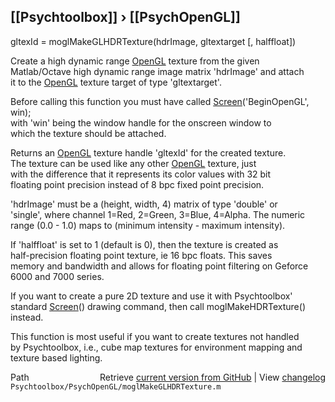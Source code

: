 ## [[Psychtoolbox]] &#8250; [[PsychOpenGL]]

gltexId = moglMakeGLHDRTexture(hdrImage, gltextarget [, halffloat])  
  
Create a high dynamic range [OpenGL](OpenGL) texture from the given  
Matlab/Octave high dynamic range image matrix 'hdrImage' and attach  
it to the [OpenGL](OpenGL) texture target of type 'gltextarget'.  
  
Before calling this function you must have called [Screen](Screen)('BeginOpenGL', win);  
with 'win' being the window handle for the onscreen window to  
which the texture should be attached.  
  
Returns an [OpenGL](OpenGL) texture handle 'gltexId' for the created texture.  
The texture can be used like any other [OpenGL](OpenGL) texture, just  
with the difference that it represents its color values with 32 bit  
floating point precision instead of 8 bpc fixed point precision.  
  
'hdrImage' must be a (height, width, 4) matrix of type 'double' or  
'single', where channel 1=Red, 2=Green, 3=Blue, 4=Alpha. The numeric  
range (0.0 - 1.0) maps to (minimum intensity - maximum intensity).  
  
If 'halffloat' is set to 1 (default is 0), then the texture is created as  
half-precision floating point texture, ie 16 bpc floats. This saves  
memory and bandwidth and allows for floating point filtering on Geforce  
6000 and 7000 series.  
  
If you want to create a pure 2D texture and use it with Psychtoolbox'  
standard [Screen](Screen)() drawing command, then call moglMakeHDRTexture() instead.  
  
This function is most useful if you want to create textures not handled  
by Psychtoolbox, i.e., cube map textures for environment mapping and  
texture based lighting.  




<div class="code_header" style="text-align:right;">
  <span style="float:left;">Path&nbsp;&nbsp;</span> <span class="counter">Retrieve <a href=
  "https://raw.github.com/Psychtoolbox-3/Psychtoolbox-3/beta/Psychtoolbox/PsychOpenGL/moglMakeGLHDRTexture.m">current version from GitHub</a> | View <a href=
  "https://github.com/Psychtoolbox-3/Psychtoolbox-3/commits/beta/Psychtoolbox/PsychOpenGL/moglMakeGLHDRTexture.m">changelog</a></span>
</div>
<div class="code">
  <code>Psychtoolbox/PsychOpenGL/moglMakeGLHDRTexture.m</code>
</div>

